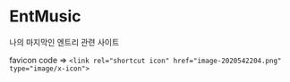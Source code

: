 # EntMusic
나의 마지막인 엔트리 관련 사이트

favicon code => ``<link rel="shortcut icon" href="image-2020542204.png" type="image/x-icon">``
